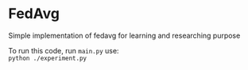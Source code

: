 # FedAvg
Simple implementation of fedavg for learning and researching purpose <br>

To run this code, run `main.py` use: <br>
``
python ./experiment.py
``
